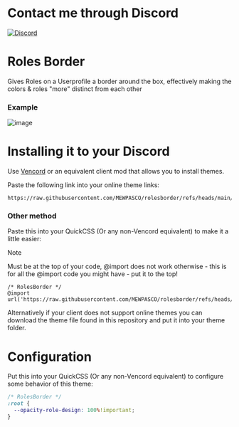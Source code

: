 # Contact me through Discord

[![Discord](https://img.shields.io/discord/1196075698301968455?style=social&logo=discord&label=ΛVΛRIΛ)](https://discord.gg/avia)

# Roles Border

Gives Roles on a Userprofile a border around the box, effectively making the colors & roles "more" distinct from each other

### Example
![image](https://github.com/user-attachments/assets/3338c6e1-4d9c-4c59-b975-3db4f7d99705)

# Installing it to your Discord

Use [Vencord](https://github.com/Vendicated/Vencord) or an equivalent client mod that allows you to install themes.

Paste the following link into your online theme links:
```
https://raw.githubusercontent.com/MEWPASCO/rolesborder/refs/heads/main/border
```

### Other method 
Paste this into your QuickCSS (Or any non-Vencord equivalent) to make it a little easier:
> [!NOTE]
> Must be at the top of your code, @import does not work otherwise - this is for all the @import code you might have - put it to the top!  
```
/* RolesBorder */
@import url('https://raw.githubusercontent.com/MEWPASCO/rolesborder/refs/heads/main/border');
```

Alternatively if your client does not support online themes you can download the theme file found in this repository and put it into your theme folder.

# Configuration

Put this into your QuickCSS (Or any non-Vencord equivalent) to configure some behavior of this theme:
```css
/* RolesBorder */
:root {
  --opacity-role-design: 100%!important;
}
```
